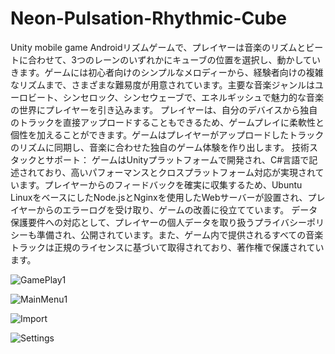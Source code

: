 # Neon-Pulsation-Rhythmic-Cube
 Unity mobile game
Androidリズムゲームで、プレイヤーは音楽のリズムとビートに合わせて、3つのレーンのいずれかにキューブの位置を選択し、動かしていきます。ゲームには初心者向けのシンプルなメロディーから、経験者向けの複雑なリズムまで、さまざまな難易度が用意されています。主要な音楽ジャンルはユーロビート、シンセロック、シンセウェーブで、エネルギッシュで魅力的な音楽の世界にプレイヤーを引き込みます。
プレイヤーは、自分のデバイスから独自のトラックを直接アップロードすることもできるため、ゲームプレイに柔軟性と個性を加えることができます。ゲームはプレイヤーがアップロードしたトラックのリズムに同期し、音楽に合わせた独自のゲーム体験を作り出します。
技術スタックとサポート：
ゲームはUnityプラットフォームで開発され、C#言語で記述されており、高いパフォーマンスとクロスプラットフォーム対応が実現されています。プレイヤーからのフィードバックを確実に収集するため、Ubuntu LinuxをベースにしたNode.jsとNginxを使用したWebサーバーが設置され、プレイヤーからのエラーログを受け取り、ゲームの改善に役立てています。
データ保護要件への対応として、プレイヤーの個人データを取り扱うプライバシーポリシーも準備され、公開されています。また、ゲーム内で提供されるすべての音楽トラックは正規のライセンスに基づいて取得されており、著作権で保護されています。

![GamePlay1](https://github.com/user-attachments/assets/4459a004-3f14-4df1-8a27-604556211654)

![MainMenu1](https://github.com/user-attachments/assets/fbcdcc5f-d85b-4bbc-99fb-98ba181ac588)

![Import](https://github.com/user-attachments/assets/966272b7-0133-4af2-aa4e-0f7063e73dff)

![Settings](https://github.com/user-attachments/assets/e7614bf2-296c-4e8d-bc70-5e6dbc0386f0)
